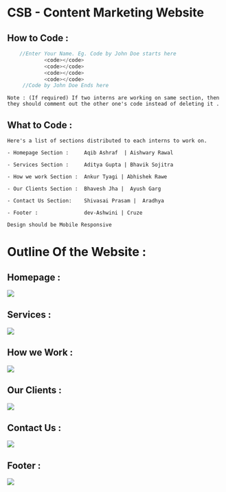 # CSB - Content Marketing Website

## How to Code :

```cpp
    //Enter Your Name. Eg. Code by John Doe starts here
            <code></code>
            <code></code>
            <code></code>
            <code></code>
     //Code by John Doe Ends here
```

`Note : (If required) If two interns are working on same section, then they should comment out the other one's code instead of deleting it . `

## What to Code :

    Here's a list of sections distributed to each interns to work on.

    - Homepage Section :     Aqib Ashraf  | Aishwary Rawal

    - Services Section :     Aditya Gupta | Bhavik Sojitra

    - How we work Section :  Ankur Tyagi | Abhishek Rawe

    - Our Clients Section :  Bhavesh Jha |  Ayush Garg

    - Contact Us Section:    Shivasai Prasam |  Aradhya

    - Footer :               dev-Ashwini | Cruze

`Design should be Mobile Responsive`

# Outline Of the Website :

## Homepage :

![](https://i.ibb.co/17Lgjm4/Homepage.png)

## Services :

![](https://i.ibb.co/yd4BzNY/Services.png)

## How we Work :

![](https://i.ibb.co/n0X8R1w/How-we-Work.png)

## Our Clients :

![](https://i.ibb.co/s2rDQ5X/Our-Clients.png)

## Contact Us :

![](https://i.ibb.co/BfsNc43/Contact-Us.png)

## Footer :

![](https://i.ibb.co/9cC3GpM/Footer.png)
